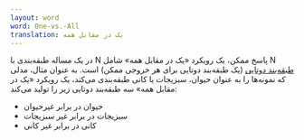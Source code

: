 ```yaml
---
layout: word
word: One-vs.-All
translation: یک در مقابل همه
---
```


در یک مساله طبقه‌بندی با N پاسخ ممکن، یک رویکرد «یک در مقابل همه» شامل N [طبقه‌بند دوتایی](/B/binary_classification) (یک طبقه‌بند دوتایی برای هر خروجی ممکن) است. به عنوان مثال، مدلی که نمونه‌ها را به عنوان حیوان، سبزیجات یا کانی طبقه‌بندی می‌کند، یک رویکرد «یک در مقابل همه» سه طبقه‌بند دوتایی زیر را تولید می‌کند:

- حیوان در برابر غیرحیوان
- سبزیجات در برابر غیر سبزیجات
- کانی در برابر غیر کانی
